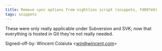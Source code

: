 ```yaml
---
title: Remove sync options from nightlies script (snippets, fd897e6)
tags: snippets
---
```


These were only really applicable under Subversion and SVK; now that everything is hosted in Git they're not really needed.

Signed-off-by: Wincent Colaiuta &lt;win@wincent.com&gt;
